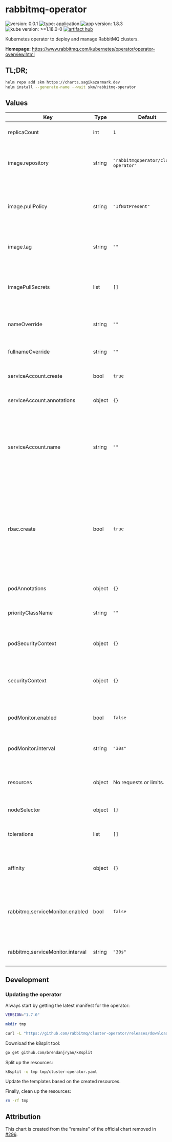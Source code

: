 # rabbitmq-operator

![version: 0.0.1](https://img.shields.io/badge/version-0.0.1-informational?style=flat-square) ![type: application](https://img.shields.io/badge/type-application-informational?style=flat-square) ![app version: 1.8.3](https://img.shields.io/badge/app%20version-1.8.3-informational?style=flat-square) ![kube version: >=1.18.0-0](https://img.shields.io/badge/kube%20version->=1.18.0--0-informational?style=flat-square) [![artifact hub](https://img.shields.io/badge/artifact%20hub-rabbitmq--operator-informational?style=flat-square)](https://artifacthub.io/packages/helm/sagikazarmark/rabbitmq-operator)

Kubernetes operator to deploy and manage RabbitMQ clusters.

**Homepage:** <https://www.rabbitmq.com/kubernetes/operator/operator-overview.html>

## TL;DR;

```bash
helm repo add skm https://charts.sagikazarmark.dev
helm install --generate-name --wait skm/rabbitmq-operator
```

## Values

| Key | Type | Default | Description |
|-----|------|---------|-------------|
| replicaCount | int | `1` | Number of replicas (pods) to launch. |
| image.repository | string | `"rabbitmqoperator/cluster-operator"` | Name of the image repository to pull the container image from. |
| image.pullPolicy | string | `"IfNotPresent"` | [Image pull policy](https://kubernetes.io/docs/concepts/containers/images/#updating-images) for updating already existing images on a node. |
| image.tag | string | `""` | Image tag override for the default value (chart appVersion). |
| imagePullSecrets | list | `[]` | Reference to one or more secrets to be used when [pulling images](https://kubernetes.io/docs/tasks/configure-pod-container/pull-image-private-registry/#create-a-pod-that-uses-your-secret) (from private registries). |
| nameOverride | string | `""` | A name in place of the chart name for `app:` labels. |
| fullnameOverride | string | `""` | A name to substitute for the full names of resources. |
| serviceAccount.create | bool | `true` | Enable service account creation. |
| serviceAccount.annotations | object | `{}` | Annotations to be added to the service account. |
| serviceAccount.name | string | `""` | The name of the service account to use. If not set and create is true, a name is generated using the fullname template. |
| rbac.create | bool | `true` | Enable the creation of RBAC resources. If disabled, the operator (ie. the person installing the chart) is responsible for creating the necessary resources based on the templates. |
| podAnnotations | object | `{}` | Annotations to be added to pods. |
| priorityClassName | string | `""` | Specify a priority class name to set [pod priority](https://kubernetes.io/docs/concepts/scheduling-eviction/pod-priority-preemption/#pod-priority). |
| podSecurityContext | object | `{}` | Pod [security context](https://kubernetes.io/docs/tasks/configure-pod-container/security-context/#set-the-security-context-for-a-pod). See the [API reference](https://kubernetes.io/docs/reference/kubernetes-api/workload-resources/pod-v1/#security-context) for details. |
| securityContext | object | `{}` | Container [security context](https://kubernetes.io/docs/tasks/configure-pod-container/security-context/#set-the-security-context-for-a-container). See the [API reference](https://kubernetes.io/docs/reference/kubernetes-api/workload-resources/pod-v1/#security-context-1) for details. |
| podMonitor.enabled | bool | `false` | Enable Prometheus PodMonitor to monitor the operator. |
| podMonitor.interval | string | `"30s"` | Interval at which metrics should be scraped. |
| resources | object | No requests or limits. | Container resource [requests and limits](https://kubernetes.io/docs/concepts/configuration/manage-resources-containers/). See the [API reference](https://kubernetes.io/docs/reference/kubernetes-api/workload-resources/pod-v1/#resources) for details. |
| nodeSelector | object | `{}` | [Node selector](https://kubernetes.io/docs/concepts/scheduling-eviction/assign-pod-node/#nodeselector) configuration. |
| tolerations | list | `[]` | [Tolerations](https://kubernetes.io/docs/concepts/scheduling-eviction/taint-and-toleration/) for node taints. See the [API reference](https://kubernetes.io/docs/reference/kubernetes-api/workload-resources/pod-v1/#scheduling) for details. |
| affinity | object | `{}` | [Affinity](https://kubernetes.io/docs/concepts/scheduling-eviction/assign-pod-node/#affinity-and-anti-affinity) configuration. See the [API reference](https://kubernetes.io/docs/reference/kubernetes-api/workload-resources/pod-v1/#scheduling) for details. |
| rabbitmq.serviceMonitor.enabled | bool | `false` | Enable Prometheus ServiceMonitor to monitor RabbitMQ clusters created by the operator. |
| rabbitmq.serviceMonitor.interval | string | `"30s"` | Interval at which metrics should be scraped. |

## Development

### Updating the operator

Always start by getting the latest manifest for the operator:

```bash
VERSION="1.7.0"

mkdir tmp

curl -L "https://github.com/rabbitmq/cluster-operator/releases/download/v${VERSION}/cluster-operator.yml" > tmp/cluster-operator.yaml
```

Download the k8split tool:

```bash
go get github.com/brendanjryan/k8split
```

Split up the resources:

```bash
k8split -o tmp tmp/cluster-operator.yaml
```

Update the templates based on the created resources.

Finally, clean up the resources:

```bash
rm -rf tmp
```

## Attribution

This chart is created from the "remains" of the official chart removed in [#296](https://github.com/rabbitmq/cluster-operator/pull/296).
